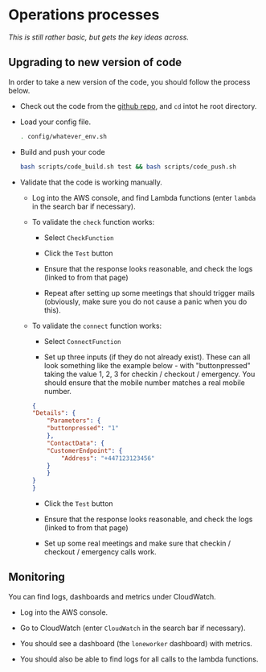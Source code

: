 # Operations processes

*This is still rather basic, but gets the key ideas across.*

## Upgrading to new version of code

In order to take a new version of the code, you should follow the process below.

- Check out the code from the [github repo](https://github.com/Scottish-Tech-Army/seescape-lone-working), and `cd` intot he root directory.

- Load your config file.

    ~~~bash
    . config/whatever_env.sh
    ~~~

- Build and push your code

    ~~~bash
    bash scripts/code_build.sh test && bash scripts/code_push.sh
    ~~~

- Validate that the code is working manually.

    - Log into the AWS console, and find Lambda functions (enter `lambda` in the search bar if necessary).

    - To validate the `check` function works:

        - Select `CheckFunction`

        - Click the `Test` button

        - Ensure that the response looks reasonable, and check the logs (linked to from that page)

        - Repeat after setting up some meetings that should trigger mails (obviously, make sure you do not cause a panic when you do this).

    - To validate the `connect` function works:

        - Select `ConnectFunction`

        - Set up three inputs (if they do not already exist). These can all look something like the example below - with "buttonpressed" taking the value 1, 2, 3 for checkin / checkout / emergency. You should ensure that the mobile number matches a real mobile number.

        ~~~json
        {
        "Details": {
            "Parameters": {
            "buttonpressed": "1"
            },
            "ContactData": {
            "CustomerEndpoint": {
                "Address": "+447123123456"
            }
            }
        }
        }
        ~~~

        - Click the `Test` button

        - Ensure that the response looks reasonable, and check the logs (linked to from that page)

        - Set up some real meetings and make sure that checkin / checkout / emergency calls work.

## Monitoring

You can find logs, dashboards and metrics under CloudWatch.

- Log into the AWS console.

- Go to CloudWatch (enter `CloudWatch` in the search bar if necessary).

- You should see a dashboard (the `loneworker` dashboard) with metrics.

- You should also be able to find logs for all calls to the lambda functions.
